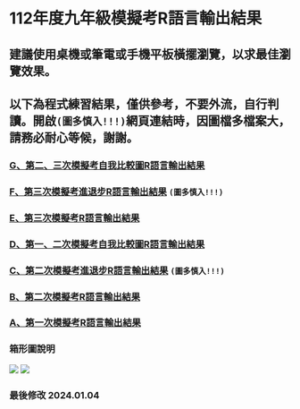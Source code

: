 # 112年度九年級模擬考R語言輸出結果
## 建議使用桌機或筆電或手機平板橫擺瀏覽，以求最佳瀏覽效果。
## 以下為程式練習結果，僅供參考，不要外流，自行判讀。開啟`(圖多慎入!!!)`網頁連結時，因圖檔多檔案大，請務必耐心等候，謝謝。


### [G、第二、三次模擬考自我比較圖R語言輸出結果](https://tjjh.github.io/112MT/R112.TEST.pair.a02.a03.html)
### [F、第三次模擬考進退步R語言輸出結果](https://tjjh.github.io/112MT/R112a02.a03.for.loop.html) `(圖多慎入!!!)`
### [E、第三次模擬考R語言輸出結果](https://tjjh.github.io/112MT/R112a03-ggplotly.html)
### [D、第一、二次模擬考自我比較圖R語言輸出結果](https://tjjh.github.io/112MT/R112.TEST.pair.a01.a02.html)
### [C、第二次模擬考進退步R語言輸出結果](https://tjjh.github.io/112MT/R112a01.a02.for.loop.html) `(圖多慎入!!!)`
### [B、第二次模擬考R語言輸出結果](https://tjjh.github.io/112MT/R112a02-ggplotly.html)
### [A、第一次模擬考R語言輸出結果](https://tjjh.github.io/112MT/R112a01-ggplotly.RMD.html)

### 箱形圖說明
<img src="https://tjjh.github.io/109MT/001.png">

<img src="https://tjjh.github.io/109MT/002.png">

### 最後修改 2024.01.04
